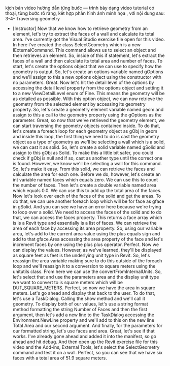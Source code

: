kịch bản video hướng dẫn từng bước — trình bày dạng video tutorial có thoại, từng bước rõ ràng, kết hợp phần hình ảnh minh họa , với nội dung sau: 
3-4-
Traversing geometry
- [Instructor] Now that we know how to retrieve geometry from an element, let's try to extract the faces of a wall and calculate its total area. I've currently got the Visual Studio exercise file open for this video. In here I've created the class SelectGeometry which is a new IExternalCommand. This command allows us to select an object and then retrieves an element. So, inside of this if statement, let's extract the faces of a wall and then calculate its total area and number of faces. To start, let's create the options object that we can use to specify how the geometry is output. So, let's create an options variable named gOptions and we'll assign to this a new options object using the constructor with no parameters. Great. Now let's hit the detail level of the options by accessing the detail level property from the options object and setting it to a new ViewDetailLevel enum of Fine. This means the geometry will be as detailed as possible. With this option object, we can now retrieve the geometry from the selected element by accessing its geometry property. So, let's create a geometry element variable named geom and assign to this a call to the geometry property using the gOptions as the parameter. Great, so now that we've retrieved the geometry element, we can start traversing the geometry objects contained inside. To do that, let's create a foreach loop for each geometry object as gObj in geom and inside this loop, the first thing we need to do is cast the geometry object as a type of geometry as we'll be selecting a wall which is a solid, we can cast it as solid. So, let's create a solid variable named gSolid and assign to this gObj as Solid. To make this a little bit safer, you could check if gObj is null and if so, cast as another type until the correct one is found. However, we know we'll be selecting a wall for this command. So, let's make it easy. From this solid, we can retrieve the faces and calculate the area for each one. Before we do, however, let's create an int variable named faces which equals zero. We can use this to count the number of faces. Then let's create a double variable named area which equals 0.0. We can use this to add up the total area of the faces. Now let's look over each of the faces of the solid and get the areas. To do that, we can use another foreach loop which will be for face as gface in gSolid. And you can see we have an error here because we're trying to loop over a solid. We need to access the faces of the solid and to do that, we can access the faces property. This returns a face array which is is a Revit type and essentially is a list of faces. We can retrieve the area of each face by accessing its area property. So, using our variable area, let's add to the current area value using the plus equals sign and add to that gface.Area accessing the area property of the face and let's increment faces by one using the plus plus operator. Perfect. Now we can display the values. However, as we've learned, they'll be displayed as square feet as feet is the underlying unit type in Revit. So, let's reassign the area variable making sure to do this outside of the foreach loop and we'll reassign it to a conversion to square meters using the unitutils class. From here we can use the convertFromInternalUnits. So, let's select that and use the parameters area and the display unit type we want to convert to is square meters which will be DUT_SQUARE_METERS. Perfect, so now we have the area in square meters. Let's go ahead and display that back to the user. To do that, let's use a TaskDialog. Calling the show method and we'll call it geometry. To display both of our values, let's use a string format method formatting the string Number of Faces and then the first argument, then let's add a new line to the TaskDialog accessing the Environment.NewLine property and we'll add to this on the new line Total Area and our second argument. And finally, for the parameters for our formatted string, let's use faces and area. Great, let's see if that works. I've already gone ahead and added it into the manifest, so go ahead and hit debug. And then open up the Revit exercise file for this video and the Add-ins, External Tools, let's select the SelectGeometry command and test it on a wall. Perfect, so you can see that we have six faces with a total area of 51.9 square meters.
